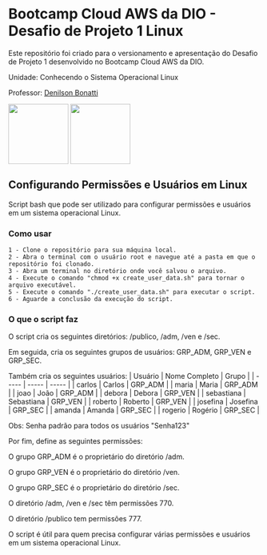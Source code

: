 # Bootcamp Cloud AWS da DIO - Desafio de Projeto 1 Linux
Este repositório foi criado para o versionamento e apresentação do Desafio de Projeto 1 desenvolvido no Bootcamp Cloud AWS da DIO.

Unidade: Conhecendo o Sistema Operacional Linux

Professor: [Denilson Bonatti](https://github.com/denilsonbonatti/)

<a href="https://www.dio.me/bootcamp/bootcamp-cloud-aws"><img src="https://hermes.digitalinnovation.one/tracks/af22d4a0-463f-48c5-a70c-4961d5e618d0.png" align="center" height="120" width="120" ></a> <a href="https://www.dio.me/"><img src="https://hermes.digitalinnovation.one/assets/diome/logo-full.svg" align="center" height="120" width="120" ></a> <br>

## Configurando Permissões e Usuários em Linux
Script bash que pode ser utilizado para configurar permissões e usuários em um sistema operacional Linux.

### Como usar
    1 - Clone o repositório para sua máquina local.
    2 - Abra o terminal com o usuário root e navegue até a pasta em que o repositório foi clonado.
    3 - Abra um terminal no diretório onde você salvou o arquivo.
    4 - Execute o comando "chmod +x create_user_data.sh" para tornar o arquivo executável.
    5 - Execute o comando "./create_user_data.sh" para executar o script.
    6 - Aguarde a conclusão da execução do script.

### O que o script faz
O script cria os seguintes diretórios: /publico, /adm, /ven e /sec.

Em seguida, cria os seguintes grupos de usuários: GRP_ADM, GRP_VEN e GRP_SEC.

Também cria os seguintes usuários:
| Usuário | Nome Completo | Grupo |
| ----- | ----- | ----- |
| carlos | Carlos | GRP_ADM |
| maria | Maria | GRP_ADM |
| joao | João | GRP_ADM |
| debora | Debora | GRP_VEN |
| sebastiana | Sebastiana | GRP_VEN |
| roberto | Roberto | GRP_VEN |
| josefina | Josefina | GRP_SEC |
| amanda | Amanda | GRP_SEC |
| rogerio | Rogério | GRP_SEC |

Obs: Senha padrão para todos os usuários "Senha123"

Por fim, define as seguintes permissões:

O grupo GRP_ADM é o proprietário do diretório /adm.

O grupo GRP_VEN é o proprietário do diretório /ven.

O grupo GRP_SEC é o proprietário do diretório /sec.


O diretório /adm, /ven e /sec têm permissões 770.

O diretório /publico tem permissões 777.


O script é útil para quem precisa configurar várias permissões e usuários em um sistema operacional Linux.
